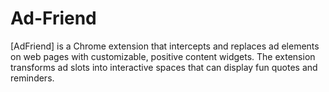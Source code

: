# Ad-Friend
[AdFriend] is a Chrome extension that intercepts and replaces ad elements on web pages with customizable, positive content widgets. The extension transforms ad slots into interactive spaces that can display fun quotes and reminders.
